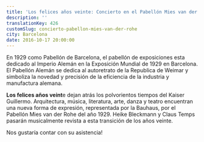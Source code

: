 ```yaml
---
title: 'Los felices años veinte: Concierto en el Pabellón Mies van der Rohe'
description: ''
translationKey: 426
customSlug: concierto-pabellon-mies-van-der-rohe
city: Barcelona
date: 2016-10-17 20:00:00
---
```


En 1929 como Pabellón de Barcelona, el pabellón de exposiciones esta dedicado al Imperio Alemán en la Exposición Mundial de 1929 en Barcelona. El Pabellón Alemán se dedica al autoretrato de la Republica de Weimar y simboliza la novedad y precisión de la eficiencia de la industria y manufactura alemana.

<strong>Los felices años veint</strong>e dejan atrás los polvorientos tiempos del Kaiser Guillermo. Arquitectura, música, literatura, arte, danza y teatro encuentran una nueva forma de expresión, representada por la Bauhaus, por el Pabellón Mies van der Rohe del año 1929. Heike Bleckmann y Claus Temps pasarán musicalmente revista a esta transición de los años veinte.

Nos gustaría contar con su asistencia!
